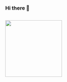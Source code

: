 ### Hi there 👋

<!--
**Rodsafreitas/rodsafreitas** is a ✨ _special_ ✨ repository because its `README.md` (this file) appears on your GitHub profile.

Here are some ideas to get you started:

- 🔭 I’m currently working on ...
- 🌱 I’m currently learning ...
- 👯 I’m looking to collaborate on ...
- 🤔 I’m looking for help with ...
- 💬 Ask me about ...
- 📫 How to reach me: ...
- 😄 Pronouns: ...
- ⚡ Fun fact: ...
-->
 

##
  <img height="180em" src="https://github-readme-stats.vercel.app/api/top-langs/?username=rodsafreitas&layout=compact&langs_count=16&theme=dracula"/>
